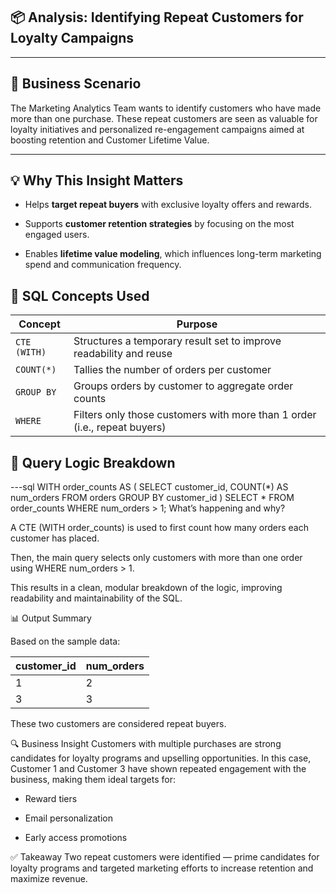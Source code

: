 ## 📦 Analysis: Identifying Repeat Customers for Loyalty Campaigns

---

## 🧠 Business Scenario

The Marketing Analytics Team wants to identify customers who have made more than one purchase. These repeat customers are seen as valuable for loyalty initiatives and personalized re-engagement campaigns aimed at boosting retention and Customer Lifetime Value.

---

## 💡 Why This Insight Matters

- Helps **target repeat buyers** with exclusive loyalty offers and rewards.

- Supports **customer retention strategies** by focusing on the most engaged users.

- Enables **lifetime value modeling**, which influences long-term marketing spend and communication frequency.

## 🧰 SQL Concepts Used

| Concept      | Purpose                                                                   |
| ------------ | ------------------------------------------------------------------------- |
| `CTE (WITH)` | Structures a temporary result set to improve readability and reuse        |
| `COUNT(*)`   | Tallies the number of orders per customer                                 |
| `GROUP BY`   | Groups orders by customer to aggregate order counts                       |
| `WHERE`      | Filters only those customers with more than 1 order (i.e., repeat buyers) |


## 🧪 Query Logic Breakdown

---sql
WITH order_counts AS (
  SELECT customer_id, COUNT(*) AS num_orders
  FROM orders
  GROUP BY customer_id
)
SELECT *
FROM order_counts
WHERE num_orders > 1;
What’s happening and why?

A CTE (WITH order_counts) is used to first count how many orders each customer has placed.

Then, the main query selects only customers with more than one order using WHERE num_orders > 1.

This results in a clean, modular breakdown of the logic, improving readability and maintainability of the SQL.

📊 Output Summary

Based on the sample data:

| customer\_id | num\_orders |
| ------------ | ----------- |
| 1            | 2           |
| 3            | 3           |

These two customers are considered repeat buyers.

🔍 Business Insight
Customers with multiple purchases are strong candidates for loyalty programs and upselling opportunities. In this case, Customer 1 and Customer 3 have shown repeated engagement with the business, making them ideal targets for:

- Reward tiers

- Email personalization

- Early access promotions

✅ Takeaway
Two repeat customers were identified — prime candidates for loyalty programs and targeted marketing efforts to increase retention and maximize revenue.
